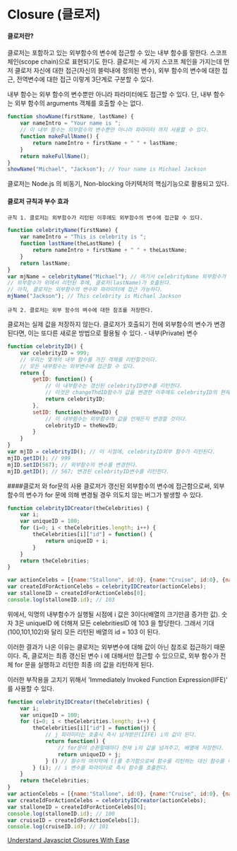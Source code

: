 # Closure (클로저)

#### 클로저란?

클로저는 포함하고 있는 외부함수의 변수에 접근할 수 있는 내부 함수를 말한다. 스코프 체인(scope chain)으로 표현되기도 한다. 클로저는 세 가지 스코프 체인을 가지는데 먼저 클로저 자신에 대한 접근(자신의 블럭내에 정의된 변수), 외부 함수의 변수에 대한 접근, 전역변수에 대한 접근 이렇게 3단계로 구분할 수 있다.

내부 함수는 외부 함수의 변수뿐만 아니라 파라미터에도 접근할 수 있다. 단, 내부 함수는 외부 함수의 arguments 객체를 호출할 수는 없다. 

``` javascript
function showName(firstName, lastName) {
    var nameIntro = "Your name is ";
    // 이 내부 함수는 외부함수의 변수뿐만 아니라 파라미터 까지 사용할 수 있다.
    function makeFullName() {
        return nameIntro + firstName + " " + lastName;
    }
    return makeFullName();
}
showName("Michael", "Jackson"); // Your name is Michael Jackson
```

클로저는 Node.js 의 비동기, Non-blocking 아키텍처의 핵심기능으로 활용되고 있다. 

#### 클로저 규칙과 부수 효과
	
	규칙 1. 클로저는 외부함수가 리턴된 이후에도 외부함수의 변수에 접근할 수 있다.

``` javascript
function celebrityName(firstName) {
    var nameIntro = "This is celebrity is ";
    function lastName(theLastName) {
        return nameIntro + firstName + " " + theLastName;
    }
    return lastName;
}
var mjName = celebrityName("Michael"); // 여기서 celebrityName 외부함수가 리턴된다.
// 외부함수가 위에서 리턴된 후에, 클로저(lastName)가 호출된다.
// 아직, 클로저는 외부함수의 변수와 파라미터에 접근 가능하다.
mjName("Jackson"); // This celebrity is Michael Jackson
```

	규칙 2. 클로저는 외부 함수의 벼수에 대한 참조를 저장한다.

클로저는 실제 값을 저장하지 않는다. 클로저가 호출되기 전에 외부함수의 변수가 변경된다면, 이는 또다른 새로운 방법으로 활용될 수 있다. - 내부(Private) 변수

```javascript
function celebrityID() {
    var celebrityID = 999;
    // 우리는 몇개의 내부 함수를 가진 객체를 리턴할것이다.
    // 모든 내부함수는 외부변수에 접근할 수 있다.
    return {
        getID: function() {
            // 이 내부함수는 갱신된 celebrityID변수를 리턴한다.
            // 이것은 changeThdID함수가 값을 변경한 이후에도 celebrityID의 현재값을 리턴한다.
            return celebrityID;
        },
        setID: function(theNewID) {
            // 이 내부함수는 외부함수의 값을 언제든지 변경할 것이다.
            celebrityID = theNewID;
        }
    }
}
var mjID = celebrityID(); // 이 시점에, celebrityID외부 함수가 리턴된다.
mjID.getID(); // 999
mjID.setID(567); // 외부함수의 변수를 변경한다.
mjID.getID(); // 567; 변경된 celebrityID변수를 리턴한다.

```

####클로저 와 for문의 사용
클로저가 갱신된 외부함수의 변수에 접근함으로써, 외부 함수의 변수가 for 문에 의해 변경될 경우 의도치 않는 버그가 발생할 수 있다.

``` javascript
function celebrityIDCreator(theCelebrities) {
    var i;
    var uniqueID = 100;
    for (i=0; i < theCelebrities.length; i++) {
        theCelebrities[i]["id"] = function() {
            return uniqueID + i;
        }
    }
    return theCelebrities;
}

var actionCelebs = [{name:"Stallone", id:0}, {name:"Cruise", id:0}, {name:"Willis", id:0}];
var createIdForActionCelebs = celebrityIDCreator(actionCelebs);
var stalloneID = createIdForActionCelebs[0];
console.log(stalloneID.id); // 103

```

위에서, 익명의 내부함수가 실행될 시점에 i 값은 3이다(배열의 크기만큼 증가한 값). 숫자 3은 uniqueID 에 더해져 모든 celebritiesID 에 103 을 할당한다. 그래서 기대(100,101,102)와 달리 모든 리턴된 배열의 id = 103 이 된다.

이러한 결과가 나온 이유는 클로저는 외부변수에 대해 값이 아닌 참조로 접근하기 때문이다. 즉, 클로저는 최종 갱신된 변수 i 에 대해서만 접근할 수 있으므로, 외부 함수가 전체 for 문을 실행하고 리턴한 최종 i의 값을 리턴하게 된다.

이러한 부작용을 고치기 위해서 'Immediately Invoked Function Expression(IIFE)' 를 사용할 수 있다.

```javascript
function celebrityIDCreator(theCelebrities) {
    var i;
    var uniqueID = 100;
    for (i=0; i < theCelebrities.length; i++) {
        theCelebrities[i]["id"] = function(j) {
            // j 파라미터는 호출시 즉시 넘겨받은(IIFE) i의 값이 된다.
            return function() {
                // for문이 순환할때마다 현재 i의 값을 넘겨주고, 배열에 저장한다.
                return uniqueID + j;
            } () // 함수의 마지막에 ()를 추가함으로써 함수를 리턴하는 대신 함수를 즉시 실행하고 그 결과값을 리턴한다.
        } (i); // i 변수를 파라미터로 즉시 함수를 호출한다.
    }
    return theCelebrities;
}
var actionCelebs = [{name:"Stallone", id:0}, {name:"Cruise", id:0}, {name:"Willis", id:0}];
var createIdForActionCelebs = celebrityIDCreator(actionCelebs);
var stalloneID = createIdForActionCelebs[0];
console.log(stalloneID.id); // 100
var cruiseID = createIdForActionCelebs[1];
console.log(cruiseID.id); // 101

```

[Understand Javascipt Closures With Ease]("http://javascriptissexy.com/understand-javascript-closures-with-ease/")















